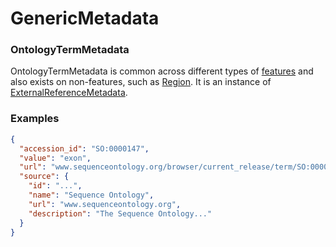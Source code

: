 # GenericMetadata

### OntologyTermMetadata
OntologyTermMetadata is common across different types of [features](./features.md) and also exists on non-features, such as [Region](./region.md). It is an instance of [ExternalReferenceMetadata](./feature_metadata.md).

### Examples

```json
{
  "accession_id": "SO:0000147",
  "value": "exon",
  "url": "www.sequenceontology.org/browser/current_release/term/SO:0000147",
  "source": {
    "id": "...",
    "name": "Sequence Ontology",
    "url": "www.sequenceontology.org",
    "description": "The Sequence Ontology..."
  }
}
```
